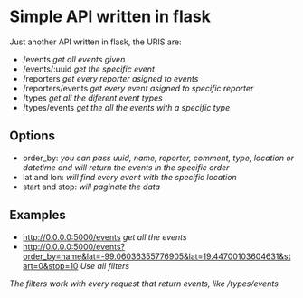 # Simple API written in flask

Just another API written in flask, the URIS are:
- /events *get all events given*
- /events/:uuid *get the specific event*
- /reporters *get every reporter asigned to events*
- /reporters/events *get every event asigned to specific reporter*
- /types *get all the diferent event types*
- /types/events *get the all the events with a specific type*

## Options

- order_by: *you can pass uuid, name, reporter, comment, type, location or datetime and will return the events in the specific order*
- lat and lon: *will find every event with the specific location*
- start and stop: *will paginate the data*

## Examples

- http://0.0.0.0:5000/events *get all the events*
- http://0.0.0.0:5000/events?order_by=name&lat=-99.06036355776905&lat=19.44700103604631&start=0&stop=10 *Use all filters*

*The filters work with every request that return events, like /types/events*
